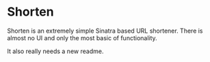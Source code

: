 # Shorten

Shorten is an extremely simple Sinatra based URL shortener. There is almost no UI and only the most basic of functionality.

It also really needs a new readme.

[orig_url]: http://blog.pilsch.com/past/2009/6/7/shorten_your_own_damn_urls/
[author]: http://andrew.pilsch.com/
[example]: http://xn--8gi.ws
[bitly]: http://bit.ly
[trim]: http://tr.im
[heroku]: http://heroku.com
[domainr]: http://domai.nr
[name]: http://name.com